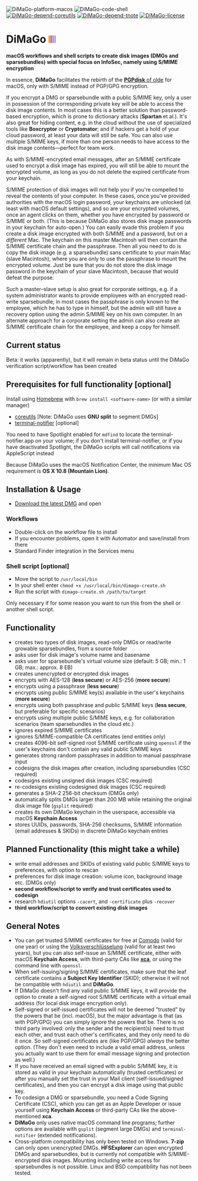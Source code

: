 ![DiMaGo-platform-macos](https://img.shields.io/badge/platform-macOS-lightgrey.svg)
![DiMaGo-code-shell](https://img.shields.io/badge/code-shell-yellow.svg)
[![DiMaGo-depend-coreutils](https://img.shields.io/badge/dependency-coreutils%208.25-green.svg)](https://www.gnu.org/software/coreutils)
[![DiMaGo-depend-tnote](https://img.shields.io/badge/dependency-terminal--notifier%201.6.3-green.svg)](https://github.com/alloy/terminal-notifier)
[![DiMaGo-license](http://img.shields.io/badge/license-MIT+-blue.svg)](https://github.com/JayBrown/DiMaGo/blob/master/license.md)

# DiMaGo <img src="https://github.com/JayBrown/DiMaGo/blob/master/img/jb-img.png" height="20px"/>
**macOS workflows and shell scripts to create disk images (DMGs and sparsebundles) with special focus on InfoSec, namely using S/MIME encryption**

In essence, **DiMaGo** facilitates the rebirth of the [**PGPdisk** of olde](https://en.wikipedia.org/wiki/PGPDisk) for macOS, only with S/MIME instead of PGP/GPG encryption.

If you encrypt a DMG or sparsebundle with a public S/MIME key, only a user in possession of the corresponding private key will be able to access the disk image contents. In most cases this is a better solution than password-based encryption, which is prone to dictionary attacks (**Spartan** et al.). It's also great for hiding content, e.g. in the cloud without the use of specialized tools like **Boxcryptor** or **Cryptomator**; and if hackers get a hold of your cloud password, at least your data will still be safe. You can also use multiple S/MIME keys, if more than one person needs to have access to the disk image contents—perfect for team work.

As with S/MIME-encrypted email messages, after an S/MIME certificate used to encrypt a disk image has expired, you will still be able to mount the encrypted volume, as long as you do not delete the expired certificate from your keychain.

S/MIME protection of disk images will not help you if you're compelled to reveal the contents of your computer. In these cases, once you've provided authorities with the macOS login password, your keychains are unlocked (at least with macOS default settings), and so are your encrypted volumes, once an agent clicks on them, whether you have encrypted by password or S/MIME or both. (This is because DiMaGo also stores disk image passwords in your keychain for auto-open.) You can easily evade this problem if you create a disk image encrypted with both S/MIME and a password, but on a *different* Mac. The keychain on this master Macintosh will then contain the S/MIME certificate chain and the passphrase. Then all you need to do is copy the disk image (e.g. a sparsebundle) sans certificate to your main Mac (slave Macintosh), where you are only to use the passphrase to mount the encrypted volume. Just be sure that you do not store the disk image password in the keychain of your slave Macintosh, because that would defeat the purpose.

Such a master–slave setup is also great for corporate settings, e.g. if a system administrator wants to provide employees with an encrypted read-write sparsebundle; in most cases the passphrase is only known to the employee, which he has to type in himself, but the admin will still have a recovery option using the admin S/MIME key on his own computer. In an alternate approach for a corporate setting the admin can also create an S/MIME certificate chain for the employee, and keep a copy for himself.

## Current status
Beta: it works (apparently), but it will remain in beta status until the DiMaGo verification script/workflow has been created

## Prerequisites for full functionality [optional]
Install using [Homebrew](http://brew.sh) with `brew install <software-name>` (or with a similar manager)

* [coreutils](https://www.gnu.org/software/coreutils) [Note: DiMaGo uses **GNU split** to segment DMGs]
* [terminal-notifier](https://github.com/alloy/terminal-notifier) [optional]

You need to have Spotlight enabled for `mdfind` to locate the terminal-notifier.app on your volume; if you don't install terminal-notifier, or if you have deactivated Spotlight, the DiMaGo scripts will call notifications via AppleScript instead

Because DiMaGo uses the macOS Notification Center, the minimum Mac OS requirement is **OS X 10.8 (Mountain Lion)**.

## Installation & Usage
* [Download the latest DMG](https://github.com/JayBrown/DiMaGo/releases) and open

### Workflows
* Double-click on the workflow file to install
* If you encounter problems, open it with Automator and save/install from there
* Standard Finder integration in the Services menu

### Shell script [optional]
* Move the script to `/usr/local/bin`
* In your shell enter `chmod +x /usr/local/bin/dimago-create.sh`
* Run the script with `dimago-create.sh /path/to/target`

Only necessary if for some reason you want to run this from the shell or another shell script.

## Functionality
* creates two types of disk images, read-only DMGs or read/write growable sparsebundles, from a source folder
* asks user for disk image's volume name and basename
* asks user for sparsebundle's virtual volume size (default: 5 GB; min.: 1 GB; max.: approx. 8 EB)
* creates unencrypted or encrypted disk images
* encrypts with AES-128 (**less secure**) or AES-256 (**more secure**)
* encrypts using a passphrase (**less secure**)
* encrypts using public S/MIME key(s) available in the user's keychains (**more secure**)
* encrypts using both passphrase and public S/MIME keys (**less secure**, but preferable for specific scenarios)
* encrypts using multiple public S/MIME keys, e.g. for collaboration scenarios (team sparsebundles in the cloud etc.)
* ignores expired S/MIME certificates
* ignores S/MIME-compatible CA certificates (end entities only)
* creates 4096-bit self-signed root S/MIME certificate using `openssl` if the user's keychains don't contain any valid public S/MIME keys
* generates strong random passphrases in addition to manual passphrase input
* codesigns the disk images after creation, including sparsebundles (CSC required)
* codesigns existing unsigned disk images (CSC required)
* re-codesigns existing codesigned disk images (CSC required)
* generates a SHA-2 256-bit checksum (DMGs only)
* automatically splits DMGs larger than 200 MB while retaining the original disk image file (`gsplit` required)
* creates its own DiMaGo keychain in the userspace, accessible via macOS **Keychain Access**
* stores UUIDs, passwords, SHA-256 checksums, S/MIME information (email addresses & SKIDs) in discrete DiMaGo keychain entries

## Planned Functionality (this might take a while)
* write email addresses and SKIDs of existing valid public S/MIME keys to preferences, with option to rescan
* preferences for disk image creation: volume icon, background image etc. (DMGs only)
* **second workflow/script to verify and trust certificates used to codesign**
* research `hdiutil` options `-cacert`, and `-certificate` plus `-recover`
* **third workflow/script to convert existing disk images**

## General Notes
* You can get trusted S/MIME certificates for free at [Comodo](https://www.comodo.com/home/email-security/free-email-certificate.php) (valid for one year) or using the [Volksverschlüsselung](https://volksverschluesselung.de) (valid for at least two years), but you can also self-issue an S/MIME certificate, either with macOS **Keychain Access**, with third-party CAs like **[xca](https://sourceforge.net/projects/xca/)**, or using the command line with `openssl`.
* When self-issuing/signing S/MIME certificates, make sure that the leaf certificate contains a **Subject Key Identifier** (SKID); otherwise it will not be compatible with `hdiutil` and **DiMaGo**.
* If DiMaGo doesn't find any valid public S/MIME keys, it will provide the option to create a self-signed root S/MIME certificate with a virtual email address (for local disk image encryption only).
* Self-signed or self-issued certificates will not be deemed "trusted" by the powers that be (incl. macOS), but the major advantage is that (as with PGP/GPG) you can simply ignore the powers that be. There is no third party involved: only the sender and the recipient(s) need to trust each other, and trust each other's certificates, and they only need to do it once. So self-signed certificates are (like PGP/GPG) *always* the better option. (They don't even need to include a valid email address, unless you actually want to use them for email message signing and protection as well.)
* If you have received an email signed with a public S/MIME key, it is stored as valid in your keychain automatically (trusted certificates) or after you manually set the trust in your Mail client (self-issued/signed certificates), and then you can encrypt a disk image using that public key.
* To codesign a DMG or sparsebundle, you need a Code Signing Certificate (CSC), which you can get as an Apple Developer or issue yourself using **Keychain Access** or third-party CAs like the above-mentioned **xca**.
* **DiMaGo** only uses native macOS command line programs; further options are available with `gsplit` (segment large DMGs) and `terminal-notifier` (extended notifications).
* Cross-platform compatibility has only been tested on Windows. **7-zip** can only open unencrypted DMGs. **HFSExplorer** can open encrypted DMGs and sparsebundles, but is currently not compatible with S/MIME-encrypted disk images. Mounting including write access for sparsebundles is not possible. Linux and BSD compatibility has not been tested.
